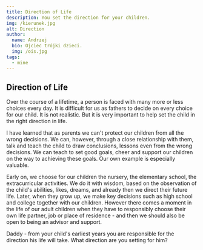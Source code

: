 ```yaml
---
title: Direction of Life
description: You set the direction for your children.
img: /kierunek.jpg
alt: Direction
author:
  name: Andrzej
  bio: Ojciec trójki dzieci.
  img: /ois.jpg
tags:
  - mine
---
```


<h2> Direction of Life </h2>

Over the course of a lifetime, a person is faced with many more or less choices every day. It is difficult for us as fathers to decide on every choice for our child. It is not realistic. But it is very important to help set the child in the right direction in life.

I have learned that as parents we can't protect our children from all the wrong decisions. We can, however, through a close relationship with them, talk and teach the child to draw conclusions, lessons even from the wrong decisions. We can teach to set good goals, cheer and support our children on the way to achieving these goals. Our own example is especially valuable.

Early on, we choose for our children the nursery, the elementary school, the extracurricular activities. We do it with wisdom, based on the observation of the child's abilities, likes, dreams, and already then we direct their future life. Later, when they grow up, we make key decisions such as high school and college together with our children. However there comes a moment in the life of our adult children when they have to responsibly choose their own life partner, job or place of residence - and then we should also be open to being an advisor and support.

Daddy - from your child's earliest years you are responsible for the direction his life will take. What direction are you setting for him?
